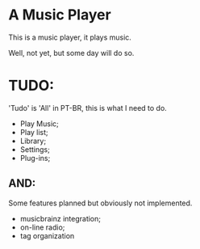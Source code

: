 A Music Player
==============

This is a music player, it plays music.

Well, not yet, but some day will do so.


TUDO:
=====

'Tudo' is 'All' in PT-BR, this is what I need to do.

* Play Music;
* Play list;
* Library;
* Settings;
* Plug-ins;


AND:
----

Some features planned but obviously not implemented.

* musicbrainz integration;
* on-line radio;
* tag organization